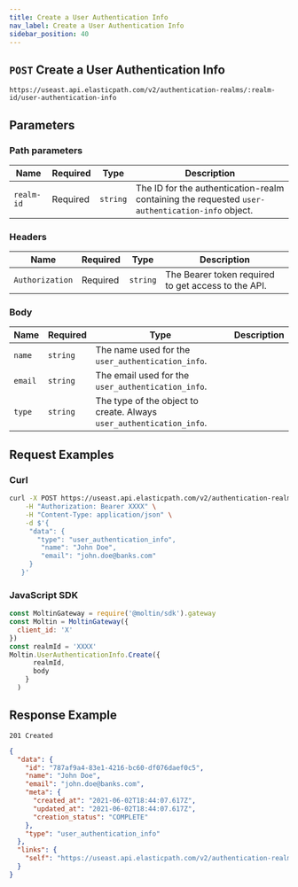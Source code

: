 ```yaml
---
title: Create a User Authentication Info
nav_label: Create a User Authentication Info
sidebar_position: 40
---
```


## `POST` Create a User Authentication Info

```http
https://useast.api.elasticpath.com/v2/authentication-realms/:realm-id/user-authentication-info
```

## Parameters

### Path parameters

| Name | Required | Type | Description |
| --- | --- | --- | --- |
| `realm-id` | Required | `string` | The ID for the authentication-realm containing the requested `user-authentication-info` object. |

### Headers

| Name | Required | Type | Description |
| --- | --- | --- | --- |
| `Authorization` | Required | `string` | The Bearer token required to get access to the API.  |

### Body

| Name | Required | Type | Description |
| --- | --- | --- | --- |
| `name` | `string` | The name used for the `user_authentication_info`. |
| `email` | `string` | The email used for the `user_authentication_info`. |
| `type` | `string` | The type of the object to create. Always `user_authentication_info`.  |

## Request Examples

### Curl

```bash
curl -X POST https://useast.api.elasticpath.com/v2/authentication-realms/:realm-id/user-authentication-info/ \
    -H "Authorization: Bearer XXXX" \
    -H "Content-Type: application/json" \
    -d $'{
     "data": {
       "type": "user_authentication_info",
        "name": "John Doe",
        "email": "john.doe@banks.com"
     }
   }'
```

### JavaScript SDK

```javascript
const MoltinGateway = require('@moltin/sdk').gateway
const Moltin = MoltinGateway({
  client_id: 'X'
})
const realmId = 'XXXX'
Moltin.UserAuthenticationInfo.Create({
      realmId,
      body
    }
  )
```

## Response Example

`201 Created`

```json
{
  "data": {
    "id": "787af9a4-83e1-4216-bc60-df076daef0c5",
    "name": "John Doe",
    "email": "john.doe@banks.com",
    "meta": {
      "created_at": "2021-06-02T18:44:07.617Z",
      "updated_at": "2021-06-02T18:44:07.617Z",
      "creation_status": "COMPLETE"
    },
    "type": "user_authentication_info"
  },
  "links": {
    "self": "https://useast.api.elasticpath.com/v2/authentication-realms/b6cf44b5-5d52-46b8-ae6f-7f28847fb269/user-authentication-info/787af9a4-83e1-4216-bc60-df076daef0c5"
  }
}
```
